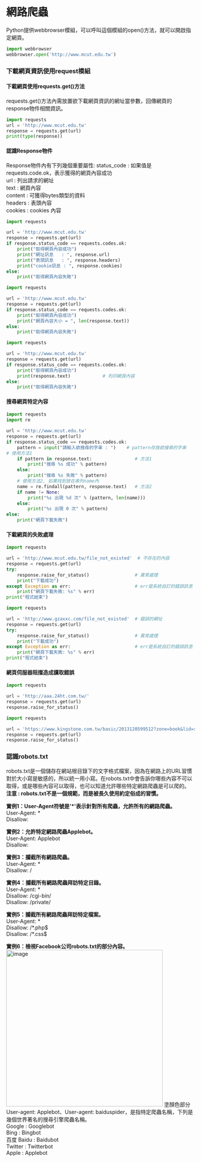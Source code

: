 # 網路爬蟲
Python提供webbrowser模組，可以呼叫這個模組的open()方法，就可以開啟指定網頁。
   ```Python
   import webbrowser
   webbrowser.open('http://www.mcut.edu.tw')
   ```
### 下載網頁資訊使用request模組
#### 下載網頁使用requests.get()方法
requests.get()方法內需放置欲下載網頁資訊的網址當參數，回傳網頁的response物件相關資訊。
   ```Python
   import requests
   url = 'http://www.mcut.edu.tw'
   response = requests.get(url)
   print(type(response))
   ```
#### 認識Response物件
Response物件內有下列幾個重要屬性:
   status_code : 如果值是requests.code.ok，表示獲得的網頁內容成功  
   url : 列出請求的網址  
   text : 網頁內容  
   content : 可獲得bytes類型的資料  
   headers : 表頭內容  
   cookies : cookies 內容  
   ```Python
   import requests

   url = 'http://www.mcut.edu.tw'
   response = requests.get(url)
   if response.status_code == requests.codes.ok:
       print("取得網頁內容成功")
       print("網址訊息   : ", response.url)
       print("表頭訊息   : ", response.headers)
       print("cookie訊息 : ", response.cookies)
   else:
       print("取得網頁內容失敗")
   ```
   ```Python
   import requests

   url = 'http://www.mcut.edu.tw'
   response = requests.get(url)
   if response.status_code == requests.codes.ok:
       print("取得網頁內容成功")
       print("網頁內容大小 = ", len(response.text))
   else:
       print("取得網頁內容失敗")

   ```
   ```Python
   import requests

   url = 'http://www.mcut.edu.tw'
   response = requests.get(url)
   if response.status_code == requests.codes.ok:
       print("取得網頁內容成功")
       print(response.text)            # 列印網頁內容
   else:
       print("取得網頁內容失敗")
   ```
#### 搜尋網頁特定內容
   ```Python
   import requests
   import re

   url = 'http://www.mcut.edu.tw'
   response = requests.get(url)
   if response.status_code == requests.codes.ok:
       pattern = input("請輸入欲搜尋的字串 : ")    # pattern存放欲搜尋的字串
   # 使用方法1
       if pattern in response.text:                # 方法1
           print("搜尋 %s 成功" % pattern)
       else:
           print("搜尋 %s 失敗" % pattern)
       # 使用方法2, 如果找到放在串列name內
       name = re.findall(pattern, response.text)   # 方法2
       if name != None:
           print("%s 出現 %d 次" % (pattern, len(name)))
       else:
           print("%s 出現 0 次" % pattern)
   else:
       print("網頁下載失敗")
   ```
#### 下載網頁的失敗處理
   ```Python
   import requests

   url = 'http://www.mcut.edu.tw/file_not_existed'  # 不存在的內容
   response = requests.get(url)
   try:
       response.raise_for_status()                 # 異常處理
       print("下載成功")
   except Exception as err:                        # err是系統自訂的錯誤訊息
       print("網頁下載失敗: %s" % err)
   print("程式結束")
   ```
   ```Python
   import requests

   url = 'http://www.gzaxxc.com/file_not_existed'  # 錯誤的網址
   response = requests.get(url)
   try:
       response.raise_for_status()                 # 異常處理
       print("下載成功")
   except Exception as err:                        # err是系統自訂的錯誤訊息
       print("網頁下載失敗: %s" % err)
   print("程式結束")
   ```

#### 網頁伺服器阻擋造成讀取錯誤
   ```Python
   import requests

   url = 'http://aaa.24ht.com.tw/'
   response = requests.get(url)
   response.raise_for_status()
   ```
   ```Python
   import requests

   url = 'https://www.kingstone.com.tw/basic/2013120599512?zone=book&lid=search&actid=WISE'
   response = requests.get(url)
   response.raise_for_status()   
   ```
   
### 認識robots.txt
robots.txt是一個儲存在網站根目錄下的文字格式檔案，因為在網路上的URL習慣對於大小寫是敏感的，所以統一用小寫。在robots.txt中會告訴你哪些內容不可以取得，或是哪些內容可以取得，也可以知道允許哪些特定網路爬蟲是可以爬的。  
**注意 : robots.txt不是一個規範，而是被長久使用約定俗成的習慣。**  

**實例1：User-Agent符號是'\*'表示針對所有爬蟲，允許所有的網路爬蟲。**  
User-Agent: \*  
Disallow:  

**實例2：允許特定網路爬蟲Applebot。**  
User-Agent: Applebot  
Disallow:  

**實例3：攔截所有網路爬蟲。**  
User-Agent: \*  
Disallow: /  

**實例4：攔截所有網路爬蟲拜訪特定目錄。**  
User-Agent: \*  
Disallow: /cgi-bin/  
Disallow: /private/  

**實例5：攔截所有網路爬蟲拜訪特定檔案。**  
User-Agent: \*  
Disallow: /\*.php$  
Disallow: /\*.css$  
  
**實例6：檢視Facebook公司robots.txt的部分內容。**  
<img width="418" alt="image" src="https://user-images.githubusercontent.com/27804948/172032633-f5afa03f-e03e-4d64-9f54-99ca437f3b93.png">
塗顏色部分User-agent: Applebot、User-agent: baiduspider，是指特定爬蟲名稱，下列是幾個世界著名的搜尋引擎爬蟲名稱。  
Google : Googlebot  
Bing : Bingbot  
百度 Baidu : Baidubot  
Twitter : Twitterbot  
Apple : Applebot  

